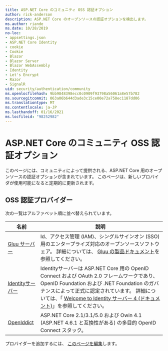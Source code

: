 ```yaml
---
title: ASP.NET Core のコミュニティ OSS 認証オプション
author: rick-anderson
description: ASP.NET Core のオープンソースの認証オプションを検出します。
ms.author: riande
ms.date: 10/28/2019
no-loc:
- appsettings.json
- ASP.NET Core Identity
- cookie
- Cookie
- Blazor
- Blazor Server
- Blazor WebAssembly
- Identity
- Let's Encrypt
- Razor
- SignalR
uid: security/authentication/community
ms.openlocfilehash: 9bb9848398ecc0c0909f93798a56061a8e57b782
ms.sourcegitcommit: 063a06b644d3ade3c15ce00e72a758ec1187dd06
ms.translationtype: MT
ms.contentlocale: ja-JP
ms.lasthandoff: 01/16/2021
ms.locfileid: "98252982"
---
```

# <a name="community-oss-authentication-options-for-aspnet-core"></a>ASP.NET Core のコミュニティ OSS 認証オプション

このページには、コミュニティによって提供される、ASP.NET Core 用のオープンソースの認証オプションが含まれています。 このページは、新しいプロバイダが使用可能になると定期的に更新されます。

## <a name="oss-authentication-providers"></a>OSS 認証プロバイダー

次の一覧はアルファベット順に並べ替えられています。

| 名前 | 説明 |
| ---- | ----------- |
| [Gluu サーバー](https://gluu.org/) | Id、アクセス管理 (IAM)、シングルサインオン (SSO) 用のエンタープライズ対応のオープンソースソフトウェア。 詳細については、 [Gluu の製品ドキュメント](https://gluu.org/docs/)を参照してください。 |
| [Identityサーバー](https://identityserver.io/) | Identityサーバーは ASP.NET Core 用の OpenID Connect および OAuth 2.0 フレームワークであり、OpenID Foundation および .NET Foundation のガバナンスによって正式に認定されています。 詳細については、「 [Welcome to Identity サーバー 4 (ドキュメント)](https://identityserver4.readthedocs.io/en/latest/)」を参照してください。 |
| [OpenIddict](https://github.com/openiddict/openiddict-core) | ASP.NET Core 2.1/3.1/5.0 および Owin 4.1 (ASP.NET 4.6.1 と互換性がある) の多目的 OpenID Connect スタック。 |

プロバイダーを追加するには、 [このページを編集](https://github.com/login?return_to=https%3A%2F%2Fgithub.com%2Faspnet%2FDocs%2Fedit%2Fmaster%2Faspnetcore%2Fsecurity%2Fauthentication%2Fcommunity.md)します。
